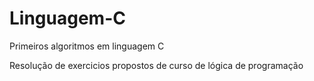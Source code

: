 # Linguagem-C

Primeiros algoritmos em linguagem C

Resolução de exercicios propostos de curso de lógica de programação
